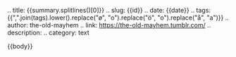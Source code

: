 .. title: {{summary.splitlines()[0]}}
.. slug: {{id}}
.. date: {{date}}
.. tags: {{",".join(tags).lower().replace("ø", "o").replace("ö", "o").replace("å", "a")}}
.. author: the-old-mayhem
.. link: https://the-old-mayhem.tumblr.com/
.. description:
.. category: text

{{body}}

